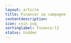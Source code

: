 ```yaml
---
layout: article
title: Financer sa campagne
contentdescription:
icon: coin.svg
sortinglabel: finance-l2
status: hidden
---
```

